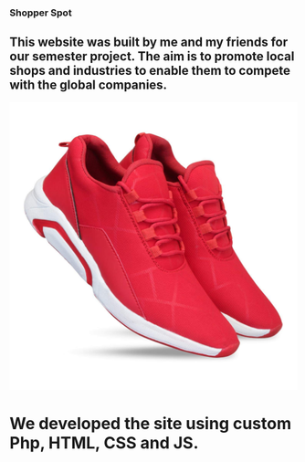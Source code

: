 ### Shopper Spot

## This website was built by me and my friends for our semester project. The aim is to promote local shops and industries to enable them to compete with the global companies.

![Alt text](/images/red-shoes.png?raw=true "Shoppers Spot")

# We developed the site using custom Php, HTML, CSS and JS.
